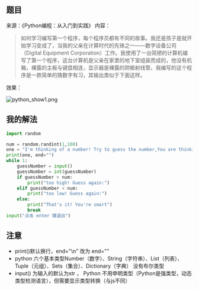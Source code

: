 ## 题目

来源：《Python编程：从入门到实践》
内容： 
>如何学习编写第一个程序，每个程序员都有不同的故事。我还是孩子是就开始学习变成了，当我的父亲在计算时代的先锋之一——数字设备公司（Digital Equipment Corporation）工作。我使用了一台简陋的计算机编写了第一个程序，这台计算机是父亲在家里的地下室组装而成的，他没有机箱，裸露的主板与键盘相连，显示器是裸露的阴极射线管。我编写的这个程序是一款简单的猜数字有习，其输出类似于下面这样。

效果：

![python_show1.png](http://upload-images.jianshu.io/upload_images/4988302-170b5dd48ff165b9.png?imageMogr2/auto-orient/strip%7CimageView2/2/w/1240)

## 我的解法
```python
import random

num = random.randint(1,100)
one = "I'm thinking of a number! Try to guess the number,You are thinking of:"
print(one, end="")
while 1:
	guessNumber = input()
	guessNumber = int(guessNumber)
	if guessNumber > num:
		print("too high! Guess again:")
	elif guessNumber < num: 
		print("too low! Guess again:")
	else:
		print("That's it! You're smart")
		break
input("点击 enter 键退出")
```
## 注意
- print()默认换行，end="\n"  改为 end="" 
- python 六个基本类型Number（数字）、String（字符串）、List（列表）、Tuple（元组）、Sets（集合）、Dictionary（字典）   没有布尔类型
- input() 为输入的默认为str ， Python 不用申明类型（Python是强类型，动态类型检测语言），但需要显示类型转换（与js不同）